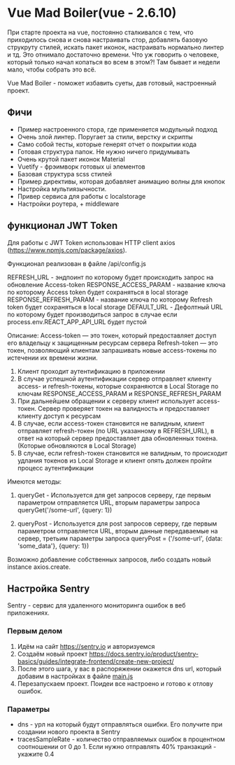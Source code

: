 # Vue Mad Boiler(vue - 2.6.10)

При старте проекта на vue, постоянно сталкивался с тем, что приходилось снова и снова настраивать стор, добавлять базовую струкруту стилей, искать пакет иконок, настраивать нормально линтер и тд. Это отнимало достаточно времени.
Что уж говорить о человеке, который только начал копаться во всем в этом?! Там бывает и недели мало, чтобы собрать это всё.

Vue Mad Boiler - поможет избавить суеты, дав готовый, настроенный проект.

## Фичи

* Пример настроенного стора, где применяется модульный подход
* Очень злой линтер. Поругает за стили, верстку и скрипты
* Само собой тесты, которые генерят отчет о покрытии кода
* Готовая структура папок. Не нужно ничего придумывать
* Очень крутой пакет иконок Material
* Vuetify - фрэимворк готовых ui элементов
* Базовая структура scss стилей
* Пример директивы, которая добавляет анимацию волны для кнопок
* Настройка мультиязычности.
* Привер сервиса для работы с localstorage
* Настройки роутера, + middleware

## функционал JWT Token 

Для работы с JWT Token использован HTTP client axios (https://www.npmjs.com/package/axios).

Функционал реализован в файле /api/config.js

REFRESH_URL - эндпоинт по которому будет происходить запрос на обновление Access-token
RESPONSE_ACCESS_PARAM - название ключа по которому Access token будет сохраняться в local storage
RESPONSE_REFRESH_PARAM - название ключа по которому Refresh token будет сохраняться в local storage
DEFAULT_URL - Дефолтный URL по которому будет производиться запрос в случае если process.env.REACT_APP_API_URL будет пустой

Описание:
Access-token — это токен, который предоставляет доступ его владельцу к защищенным ресурсам сервера
Refresh-token — это токен, позволяющий клиентам запрашивать новые access-токены по истечении их времени жизни.

1. Клиент проходит аутентификацию в приложении
2. В случае успешной аутентификации сервер отправляет клиенту access- и refresh-токены, которые сохраняются в Local Storage по ключам RESPONSE_ACCESS_PARAM и RESPONSE_REFRESH_PARAM
3. При дальнейшем обращении к серверу клиент использует access-токен. Сервер проверяет токен на валидность и предоставляет клиенту доступ к ресурсам
4. В случае, если access-токен становится не валидным, клиент отправляет refresh-токен (по URL указанному в REFRESH_URL), в ответ на который сервер предоставляет два обновленных токена. (Которые обновляются в Local Storage)
5. В случае, если refresh-токен становится не валидным, то происходит удлания токенов из Local Storage и клиент опять должен пройти процесс аутентификации


Имеются методы:
1. queryGet - Используется для get запросов серверу, где первым параметром отправляется URL, вторым параметры запроса
queryGet('/some-url', {query: 1})

2. queryPost - Используется для post запросов серверу, где первым параметром отправляется URL, вторым данные передаваемые на сервер, третьим параметры запроса
queryPost = ('/some-url', {data: 'some_data'}, {query: 1})

Возможно добавление собственных запросов, либо создать новый instance axios.create.

## Настройка Sentry

Sentry - сервис для удаленного мониторинга ошибок в веб приложениях.

### Первым делом

1. Идём на сайт https://sentry.io и авторизуемся
2. Создаём новый проект https://docs.sentry.io/product/sentry-basics/guides/integrate-frontend/create-new-project/
3. После этого шага, у вас в распоряжении окажется dns url, который добавим в настройках в файле [main.js](./src/main.js)
4. Перезапускаем проект. Поидеи все настроено и готово к отлову ошибок.  

### Параметры

* dns - урл на который будут отправляться ошибки. Его получите при создании нового проекта в Sentry 
* tracesSampleRate - количество отправляемых ошибок в процентном соотношении от 0 до 1. Если нужно отправлять 40% транзакций - укажите 0.4
